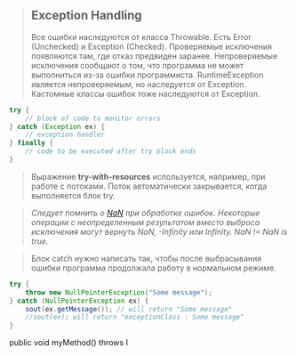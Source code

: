 >## Exception Handling
>Все ошибки наследуются от класса Throwable.
>Есть Error (Unchecked) и Exception (Checked). Проверяемые исключения появляются там, где отказ предвиден заранее. Непроверяемые исключения сообщают о том, что программа не может выполниться из-за ошибки программиста. RuntimeException является непроверяемым, но наследуется от Exception. Кастомные классы ошибок тоже наследуются от Exception.
```java
try {
	// block of code to monitor errors
} catch (Exception ex) {
	// exception handler
} finally {
	// code to be executed after try block ends
}
```
>Выражение **try-with-resources** используется, например, при работе с потоками. Поток автоматически закрывается, когда выполняется блок try.

>*Следует помнить о [NaN](https://www.baeldung.com/java-not-a-number) при обработке ошибок. Некоторые операции с неопределенным результатом вместо выброса исключения могут вернуть NaN, -Infinity или Infinity. NaN != NaN is true.*

>Блок catch нужно написать так, чтобы после выбрасывания ошибки программа продолжала работу в нормальном режиме.
```java
try {
	throw new NullPointerException("Some message");
} catch (NullPointerException ex) {
	sout(ex.getMessage()); // will return "Some message"
	//sout(ex); will return "exceptionClass : Some message"
}
```
public void myMethod() throws I
<!--stackedit_data:
eyJoaXN0b3J5IjpbLTQyODE4NTAwMSwtMTk0MTA0NDU2MiwxMz
k1OTc5MjkxLDE4OTg5ODE1NDcsNjIwNjg3NDAzLC0xMjU0Mzg2
MjU4XX0=
-->